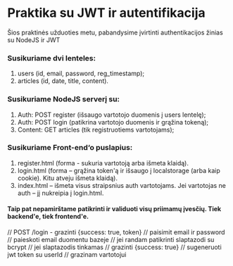 # Praktika su JWT ir autentifikacija

Šios praktinės užduoties metu, pabandysime įvirtinti authentikacijos žinias su NodeJS ir JWT

### Susikuriame dvi lenteles:

1. users (id, email, password, reg_timestamp);
2. articles (id, date, title, content).

### Susikuriame NodeJS serverį su:

1. Auth: POST register (išsaugo vartotojo duomenis į users lentelę);
2. Auth: POST login (patikrina vartotojo duomenis ir grąžina tokeną);
3. Content: GET articles (tik registruotiems vartotojams);

### Susikuriame Front-end‘o puslapius:

1. register.html (forma - sukuria vartotoją arba išmeta klaidą).
2. login.html (forma – grąžina token'ą ir išsaugo į localstorage (arba kaip cookie). Kitu atveju išmeta klaidą).
3. index.html – išmeta visus straipsnius auth vartotojams. Jei vartotojas ne auth – jį nukreipia į login.html.

#### Taip pat nepamirštame patikrinti ir validuoti visų priimamų įvesčių. Tiek backend'e, tiek frontend'e.

// POST /login - grazinti {success: true, token}
// paisimit email ir password
// paieskoti email duomentu bazeje
// jei randam patikrinti slaptazodi su bcrypt
// jei slaptazodis tinkamas
// grazinti {success: true}
// sugeneruoti jwt token su userId
// grazinam vartotojui